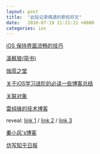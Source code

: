 ```yaml
---
layout: post
title:  "此贴记录偶遇的那些好文"
date:   2016-07-19 11:21:21 +0800
categories: ios
---
```

[]()

[iOS 保持界面流畅的技巧](http://blog.ibireme.com/2015/11/12/smooth_user_interfaces_for_ios/)

[溪枫狼(简书)](http://www.jianshu.com/users/829c32432f78/latest_articles)

[伽蓝之堂](http://blog.ibireme.com/archive/)

[关于iOS学习进阶的必读一些博客总结](http://www.jianshu.com/p/c47c24ab1e76)

[关联对象](http://esoftmobile.com/2014/02/18/associated-objects/)

[雷纯锋的技术博客](http://blog.leichunfeng.com/blog/archives/)

reveal:
[link 1](http://www.jianshu.com/p/0cc7089143a3)
 / [link 2](http://www.jianshu.com/p/c24c50c1f289?hmsr=toutiao.io&utm_medium=toutiao.io&utm_source=toutiao.io)
 / [link 3](http://blog.ittybittyapps.com/blog/2013/11/07/integrating-reveal-without-modifying-your-xcode-project/)
    
 [秦小风's博客](http://www.shavekevin.com/#blog)
 
 [仿写知乎日报](http://vulgur.me/2016/01/06/imitating-zhihu-daily-part1/)